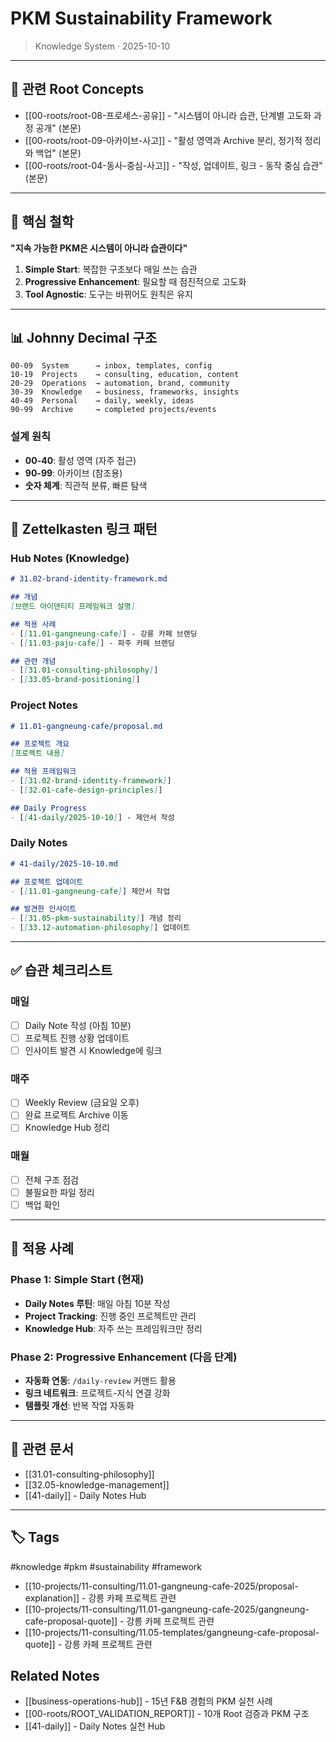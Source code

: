 # PKM Sustainability Framework

> Knowledge System · 2025-10-10

---

## 🌳 관련 Root Concepts

- [[00-roots/root-08-프로세스-공유]] - "시스템이 아니라 습관, 단계별 고도화 과정 공개" (본문)
- [[00-roots/root-09-아카이브-사고]] - "활성 영역과 Archive 분리, 정기적 정리와 백업" (본문)
- [[00-roots/root-04-동사-중심-사고]] - "작성, 업데이트, 링크 - 동작 중심 습관" (본문)

---

## 🎯 핵심 철학

**"지속 가능한 PKM은 시스템이 아니라 습관이다"**

1. **Simple Start**: 복잡한 구조보다 매일 쓰는 습관
2. **Progressive Enhancement**: 필요할 때 점진적으로 고도화
3. **Tool Agnostic**: 도구는 바뀌어도 원칙은 유지

---

## 📊 Johnny Decimal 구조

```
00-09  System      → inbox, templates, config
10-19  Projects    → consulting, education, content
20-29  Operations  → automation, brand, community
30-39  Knowledge   → business, frameworks, insights
40-49  Personal    → daily, weekly, ideas
90-99  Archive     → completed projects/events
```

### 설계 원칙
- **00-40**: 활성 영역 (자주 접근)
- **90-99**: 아카이브 (참조용)
- **숫자 체계**: 직관적 분류, 빠른 탐색

---

## 🔗 Zettelkasten 링크 패턴

### Hub Notes (Knowledge)
```markdown
# 31.02-brand-identity-framework.md

## 개념
[브랜드 아이덴티티 프레임워크 설명]

## 적용 사례
- [[11.01-gangneung-cafe]] - 강릉 카페 브랜딩
- [[11.03-paju-cafe]] - 파주 카페 브랜딩

## 관련 개념
- [[31.01-consulting-philosophy]]
- [[33.05-brand-positioning]]
```

### Project Notes
```markdown
# 11.01-gangneung-cafe/proposal.md

## 프로젝트 개요
[프로젝트 내용]

## 적용 프레임워크
- [[31.02-brand-identity-framework]]
- [[32.01-cafe-design-principles]]

## Daily Progress
- [[41-daily/2025-10-10]] - 제안서 작성
```

### Daily Notes
```markdown
# 41-daily/2025-10-10.md

## 프로젝트 업데이트
- [[11.01-gangneung-cafe]] 제안서 작업

## 발견한 인사이트
- [[31.05-pkm-sustainability]] 개념 정리
- [[33.12-automation-philosophy]] 업데이트
```

---

## ✅ 습관 체크리스트

### 매일
- [ ] Daily Note 작성 (아침 10분)
- [ ] 프로젝트 진행 상황 업데이트
- [ ] 인사이트 발견 시 Knowledge에 링크

### 매주
- [ ] Weekly Review (금요일 오후)
- [ ] 완료 프로젝트 Archive 이동
- [ ] Knowledge Hub 정리

### 매월
- [ ] 전체 구조 점검
- [ ] 불필요한 파일 정리
- [ ] 백업 확인

---

## 📝 적용 사례

### Phase 1: Simple Start (현재)
- **Daily Notes 루틴**: 매일 아침 10분 작성
- **Project Tracking**: 진행 중인 프로젝트만 관리
- **Knowledge Hub**: 자주 쓰는 프레임워크만 정리

### Phase 2: Progressive Enhancement (다음 단계)
- **자동화 연동**: `/daily-review` 커맨드 활용
- **링크 네트워크**: 프로젝트-지식 연결 강화
- **템플릿 개선**: 반복 작업 자동화

---

## 🔗 관련 문서

- [[31.01-consulting-philosophy]]
- [[32.05-knowledge-management]]
- [[41-daily]] - Daily Notes Hub

---

## 🏷️ Tags

#knowledge #pkm #sustainability #framework

- [[10-projects/11-consulting/11.01-gangneung-cafe-2025/proposal-explanation]] - 강릉 카페 프로젝트 관련
- [[10-projects/11-consulting/11.01-gangneung-cafe-2025/gangneung-cafe-proposal-quote]] - 강릉 카페 프로젝트 관련
- [[10-projects/11-consulting/11.05-templates/gangneung-cafe-proposal-quote]] - 강릉 카페 프로젝트 관련

## Related Notes

- [[business-operations-hub]] - 15년 F&B 경험의 PKM 실천 사례
- [[00-roots/ROOT_VALIDATION_REPORT]] - 10개 Root 검증과 PKM 구조
- [[41-daily]] - Daily Notes 실천 Hub
